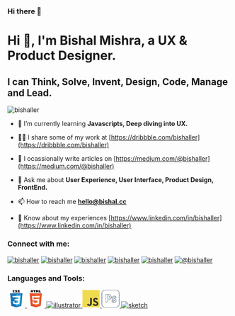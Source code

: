 ### Hi there 👋

<!--
**bishaller/bishaller** is a ✨ _special_ ✨ repository because its `README.md` (this file) appears on your GitHub profile. -->
<h1>Hi 👋, I'm Bishal Mishra, a UX & Product Designer.</h1>
<h2>I can Think, Solve, Invent, Design, Code, Manage and Lead.</h2>

<p align="left"> <img src="https://komarev.com/ghpvc/?username=bishaller&label=Profile%20views&color=0e75b6&style=flat" alt="bishaller" /> </p>

- 🌱 I’m currently learning **Javascripts, Deep diving into UX.**

- 👨‍💻 I share some of my work at [https://dribbble.com/bishaller](https://dribbble.com/bishaller)

- 📝 I ocassionally write articles on [https://medium.com/@bishaller](https://medium.com/@bishaller)

- 💬 Ask me about **User Experience, User Interface, Product Design, FrontEnd.**

- 📫 How to reach me **hello@bishal.cc**

- 📄 Know about my experiences [https://www.linkedin.com/in/bishaller](https://www.linkedin.com/in/bishaller)

<h3 align="left">Connect with me:</h3>
<p align="left">
<a href="https://codepen.io/bishaller" target="blank"><img align="center" src="https://cdn.jsdelivr.net/npm/simple-icons@3.0.1/icons/codepen.svg" alt="bishaller" height="30" width="40" /></a>
<a href="https://twitter.com/bishaller" target="blank"><img align="center" src="https://cdn.jsdelivr.net/npm/simple-icons@3.0.1/icons/twitter.svg" alt="bishaller" height="30" width="40" /></a>
<a href="https://fb.com/bishaller" target="blank"><img align="center" src="https://cdn.jsdelivr.net/npm/simple-icons@3.0.1/icons/facebook.svg" alt="bishaller" height="30" width="40" /></a>
<a href="https://instagram.com/bishaller" target="blank"><img align="center" src="https://cdn.jsdelivr.net/npm/simple-icons@3.0.1/icons/instagram.svg" alt="bishaller" height="30" width="40" /></a>
<a href="https://dribbble.com/bishaller" target="blank"><img align="center" src="https://cdn.jsdelivr.net/npm/simple-icons@3.0.1/icons/dribbble.svg" alt="bishaller" height="30" width="40" /></a>
<a href="https://medium.com/@bishaller" target="blank"><img align="center" src="https://cdn.jsdelivr.net/npm/simple-icons@3.0.1/icons/medium.svg" alt="@bishaller" height="30" width="40" /></a>
</p>

<h3 align="left">Languages and Tools:</h3>
<p align="left"> <a href="https://www.w3schools.com/css/" target="_blank"> <img src="https://raw.githubusercontent.com/devicons/devicon/master/icons/css3/css3-original-wordmark.svg" alt="css3" width="40" height="40"/> </a> <a href="https://www.w3.org/html/" target="_blank"> <img src="https://raw.githubusercontent.com/devicons/devicon/master/icons/html5/html5-original-wordmark.svg" alt="html5" width="40" height="40"/> </a> <a href="https://www.adobe.com/in/products/illustrator.html" target="_blank"> <img src="https://www.vectorlogo.zone/logos/adobe_illustrator/adobe_illustrator-icon.svg" alt="illustrator" width="40" height="40"/> </a> <a href="https://developer.mozilla.org/en-US/docs/Web/JavaScript" target="_blank"> <img src="https://raw.githubusercontent.com/devicons/devicon/master/icons/javascript/javascript-original.svg" alt="javascript" width="40" height="40"/> </a> <a href="https://www.photoshop.com/en" target="_blank"> <img src="https://raw.githubusercontent.com/devicons/devicon/master/icons/photoshop/photoshop-line.svg" alt="photoshop" width="40" height="40"/> </a> <a href="https://www.sketch.com/" target="_blank"> <img src="https://www.vectorlogo.zone/logos/sketchapp/sketchapp-icon.svg" alt="sketch" width="40" height="40"/> </a></p>


